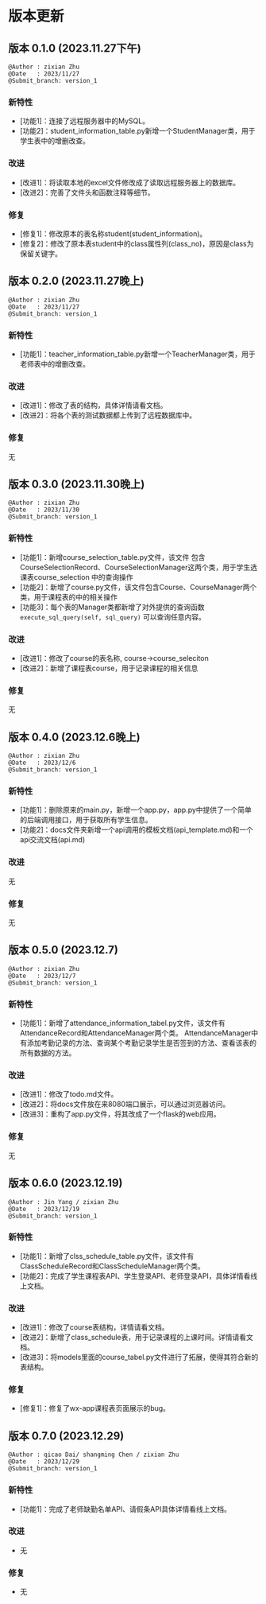 # 版本更新

## 版本 0.1.0 (2023.11.27下午)
```angular2html
@Author : zixian Zhu
@Date   : 2023/11/27
@Submit_branch: version_1
```
### 新特性
- [功能1]：连接了远程服务器中的MySQL。
- [功能2]：student_information_table.py新增一个StudentManager类，用于学生表中的增删改查。

### 改进
- [改进1]：将读取本地的excel文件修改成了读取远程服务器上的数据库。
- [改进2]：完善了文件头和函数注释等细节。

### 修复
- [修复1]：修改原本的表名称student(student_information)。 
- [修复2]：修改了原本表student中的class属性列(class_no)，原因是class为保留关键字。

## 版本 0.2.0 (2023.11.27晚上)
```angular2html
@Author : zixian Zhu
@Date   : 2023/11/27
@Submit_branch: version_1
```
### 新特性
- [功能1]：teacher_information_table.py新增一个TeacherManager类，用于老师表中的增删改查。

### 改进
- [改进1]：修改了表的结构，具体详情请看文档。
- [改进2]：将各个表的测试数据都上传到了远程数据库中。

### 修复
无

## 版本 0.3.0 (2023.11.30晚上)
```angular2html
@Author : zixian Zhu
@Date   : 2023/11/30
@Submit_branch: version_1
```
### 新特性
- [功能1]：新增course_selection_table.py文件，该文件 
包含CourseSelectionRecord、CourseSelectionManager这两个类，用于学生选课表course_selection
中的查询操作
- [功能2]：新增了course.py文件，该文件包含Course、CourseManager两个类，用于课程表的中的相关操作
- [功能3]：每个表的Manager类都新增了对外提供的查询函数`execute_sql_query(self, sql_query)`
可以查询任意内容。
### 改进
- [改进1]：修改了course的表名称, course->course_seleciton
- [改进2]：新增了课程表course，用于记录课程的相关信息

### 修复
无

## 版本 0.4.0 (2023.12.6晚上)

```angular2html
@Author : zixian Zhu
@Date   : 2023/12/6
@Submit_branch: version_1
```

### 新特性

- [功能1]：删除原来的main.py，新增一个app.py，app.py中提供了一个简单的后端调用接口，用于获取所有学生信息。
- [功能2]：docs文件夹新增一个api调用的模板文档(api_template.md)和一个api交流文档(api.md)

### 改进

无

### 修复

无

## 版本 0.5.0 (2023.12.7)

```angular2html
@Author : zixian Zhu
@Date   : 2023/12/7
@Submit_branch: version_1
```

### 新特性

- [功能1]：新增了attendance_information_tabel.py文件，该文件有AttendanceRecord和AttendanceManager两个类。
AttendanceManager中有添加考勤记录的方法、查询某个考勤记录学生是否签到的方法、查看该表的所有数据的方法。

### 改进

- [改进1]：修改了todo.md文件。
- [改进2]：将docs文件放在来8080端口展示，可以通过浏览器访问。
- [改进3]：重构了app.py文件，将其改成了一个flask的web应用。

### 修复

无

## 版本 0.6.0 (2023.12.19)

```angular2html
@Author : Jin Yang / zixian Zhu
@Date   : 2023/12/19
@Submit_branch: version_1
```

### 新特性

- [功能1]：新增了clss_schedule_table.py文件，该文件有ClassScheduleRecord和ClassScheduleManager两个类。
- [功能2]：完成了学生课程表API、学生登录API、老师登录API，具体详情看线上文档。

### 改进

- [改进1]：修改了course表结构，详情请看文档。
- [改进2]：新增了class_schedule表，用于记录课程的上课时间。详情请看文档。
- [改进3]：将models里面的course_tabel.py文件进行了拓展，使得其符合新的表结构。

### 修复
- [修复1]：修复了wx-app课程表页面展示的bug。


## 版本 0.7.0 (2023.12.29)

```angular2html
@Author : qicao Dai/ shangming Chen / zixian Zhu
@Date   : 2023/12/29
@Submit_branch: version_1
```

### 新特性

- [功能1]：完成了老师缺勤名单API、请假条API具体详情看线上文档。

### 改进

- 无

### 修复
- 无
